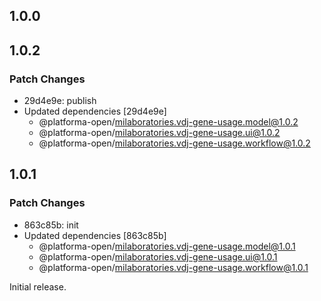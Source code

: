 ## 1.0.0

## 1.0.2

### Patch Changes

- 29d4e9e: publish
- Updated dependencies [29d4e9e]
  - @platforma-open/milaboratories.vdj-gene-usage.model@1.0.2
  - @platforma-open/milaboratories.vdj-gene-usage.ui@1.0.2
  - @platforma-open/milaboratories.vdj-gene-usage.workflow@1.0.2

## 1.0.1

### Patch Changes

- 863c85b: init
- Updated dependencies [863c85b]
  - @platforma-open/milaboratories.vdj-gene-usage.model@1.0.1
  - @platforma-open/milaboratories.vdj-gene-usage.ui@1.0.1
  - @platforma-open/milaboratories.vdj-gene-usage.workflow@1.0.1

Initial release.
